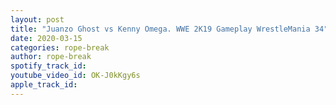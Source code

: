 ```yaml
---
layout: post
title: "Juanzo Ghost vs Kenny Omega. WWE 2K19 Gameplay WrestleMania 34"
date: 2020-03-15
categories: rope-break
author: rope-break
spotify_track_id: 
youtube_video_id: OK-J0kKgy6s
apple_track_id: 
---
```

